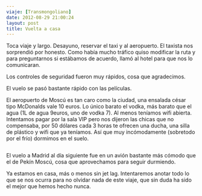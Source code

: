 ```yaml
---
viaje: [Transmongoliano]
date: 2012-08-29 21:00:24
layout: post
title: Vuelta a casa
---
```

Toca viaje y largo. Desayuno, reservar el taxi y al aeropuerto. El taxista nos sorprendió por honesto. Como había mucho tráfico quiso modificar la ruta y para preguntarnos si estábamos de acuerdo, llamó al hotel para que nos lo comunicaran.

Los controles de seguridad fueron muy rápidos, cosa que agradecimos.

El vuelo se pasó bastante rápido con las películas.

El aeropuerto de Moscú es tan caro como la ciudad, una ensalada césar tipo McDonalds vale 10 euros. Lo único barato el vodka, más barato que el agua (1L de agua 9euros, uno de vodka 7). Al menos teníamos wifi abierta. Intentamos pagar por la sala VIP pero nos dijeron las chicas que no compensaba, por 50 dólares cada 3 horas te ofrecen una ducha, una silla de plástico y wifi que ya teníamos. Así que muy incómodamente (sobretodo por el frío) dormimos en el suelo.

<img src="https://lh6.ggpht.com/maWpKA17vJc3gyDhMCGfsePADbfeOYVTxQVCUJO6enL-ctuaTazTf03LLfdZly6nM-NVrOkUMFWC-6Hf6mU" alt="" data-key="5110220">

El vuelo a Madrid al día siguiente fue en un avión bastante más cómodo que el de Pekín Moscú, cosa que aprovechamos para seguir durmiendo.

Ya estamos en casa, más o menos sin jet lag. Intentaremos anotar todo lo que se nos ocurra para no olvidar nada de este viaje, que sin duda ha sido el mejor que hemos hecho nunca.